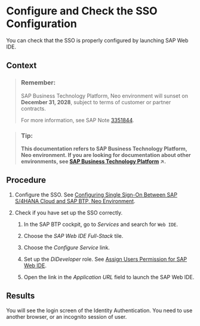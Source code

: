 <!-- loiof907bd460d46436f9ead17ea954fa9c6 -->

# Configure and Check the SSO Configuration

You can check that the SSO is properly configured by launching SAP Web IDE.



## Context

> ### Remember:  
> SAP Business Technology Platform, Neo environment will sunset on **December 31, 2028**, subject to terms of customer or partner contracts.
> 
> For more information, see SAP Note [3351844](https://me.sap.com/notes/3351844).

> ### Tip:  
> **This documentation refers to SAP Business Technology Platform, Neo environment. If you are looking for documentation about other environments, see [SAP Business Technology Platform](https://help.sap.com/viewer/65de2977205c403bbc107264b8eccf4b/Cloud/en-US/6a2c1ab5a31b4ed9a2ce17a5329e1dd8.html "SAP Business Technology Platform (SAP BTP) is an integrated offering comprised of four technology portfolios: database and data management, application development and integration, analytics, and intelligent technologies. The platform offers users the ability to turn data into business value, compose end-to-end business processes, and build and extend SAP applications quickly.") :arrow_upper_right:.**



## Procedure

1.  Configure the SSO. See [Configuring Single Sign-On Between SAP S/4HANA Cloud and SAP BTP, Neo Environment](configuring-single-sign-on-between-sap-s-4hana-cloud-and-sap-btp-neo-environment-a41018f.md).

2.  Check if you have set up the SSO correctly.

    1.  In the SAP BTP cockpit, go to *Services* and search for `Web IDE`.

    2.  Choose the *SAP Web IDE Full-Stack* tile.

    3.  Choose the *Configure Service* link.

    4.  Set up the *DiDeveloper* role. See [Assign Users Permission for SAP Web IDE](https://help.sap.com/viewer/825270ffffe74d9f988a0f0066ad59f0/CF/en-US/102a024b1e344c54a0df7d835163b039.html).

    5.  Open the link in the *Application URL* field to launch the SAP Web IDE.





<a name="loiof907bd460d46436f9ead17ea954fa9c6__result_xb2_11y_kbb"/>

## Results

You will see the login screen of the Identity Authentication. You need to use another browser, or an incognito session of user.

